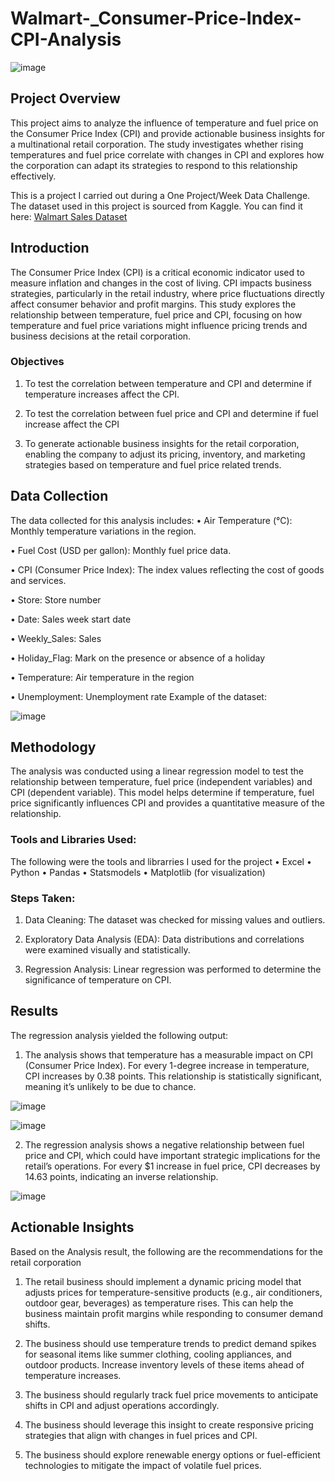 # Walmart-_Consumer-Price-Index-CPI-Analysis

![image](https://github.com/user-attachments/assets/f873e623-79bb-480d-80e3-aa92cfa17586)


## Project Overview
This project aims to analyze the influence of temperature and fuel price on the Consumer Price Index (CPI) and provide actionable business insights for a multinational retail corporation. The study investigates whether rising temperatures and fuel price correlate with changes in CPI and explores how the corporation can adapt its strategies to respond to this relationship effectively.

This is a project I carried out during a One Project/Week Data Challenge. The dataset used in this project is sourced from Kaggle. 
You can find it here: [Walmart Sales Dataset](https://www.kaggle.com/datasets/mikhail1681/walmart-sales)

## Introduction
The Consumer Price Index (CPI) is a critical economic indicator used to measure inflation and changes in the cost of living. CPI impacts business strategies, particularly in the retail industry, where price fluctuations directly affect consumer behavior and profit margins. This study explores the relationship between temperature, fuel price and CPI, focusing on how temperature and fuel price variations might influence pricing trends and business decisions at the retail corporation.

### Objectives
1. To test the correlation between temperature and CPI and determine if temperature increases affect the CPI.

2. To test the correlation between fuel price and CPI and determine if fuel increase affect the CPI

3. To generate actionable business insights for the retail corporation, enabling the company to adjust its pricing, inventory, and marketing strategies based on temperature and fuel price related trends.

## Data Collection
The data collected for this analysis includes:
• Air Temperature (°C): Monthly temperature variations in the region.

• Fuel Cost (USD per gallon): Monthly fuel price data.

•	CPI (Consumer Price Index): The index values reflecting the cost of goods and services.

•	Store: Store number

•	Date: Sales week start date

•	Weekly_Sales: Sales

•	Holiday_Flag: Mark on the presence or absence of a holiday

•	Temperature: Air temperature in the region

•	Unemployment: Unemployment rate
Example of the dataset:
 
![image](https://github.com/user-attachments/assets/c02f36eb-d07b-46d0-bd3c-6764db30bdd8)


## Methodology

The analysis was conducted using a linear regression model to test the relationship between temperature, fuel price (independent variables) and CPI (dependent variable). This model helps determine if temperature, fuel price significantly influences CPI and provides a quantitative measure of the relationship.

### Tools and Libraries Used:
The following were the tools and librarries I used for the project
•	Excel
•	Python
•	Pandas
•	Statsmodels
•	Matplotlib (for visualization)

### Steps Taken:
1.	Data Cleaning: The dataset was checked for missing values and outliers.

2.	Exploratory Data Analysis (EDA): Data distributions and correlations were examined visually and statistically.

3.	Regression Analysis: Linear regression was performed to determine the significance of temperature on CPI.

## Results
The regression analysis yielded the following output:

1. The analysis shows that temperature has a measurable impact on CPI (Consumer Price Index). For every 1-degree increase in temperature, CPI increases by 0.38 points. This relationship is statistically significant, meaning it’s unlikely to be due to chance.

![image](https://github.com/user-attachments/assets/d0723e55-e274-490b-8ecf-21c4e4a71373)


![image](https://github.com/user-attachments/assets/16d6f5f3-97da-4572-a45e-eb2e68dd80f4)

2. The regression analysis shows a negative relationship between fuel price and CPI, which could have important strategic implications for the retail’s operations. For every $1 increase in fuel price, CPI decreases by 14.63 points, indicating an inverse relationship.

![image](https://github.com/user-attachments/assets/4aa1b51f-ca3d-4f2e-be76-a5095b77f100)


## Actionable Insights
Based on the Analysis result, the following are the recommendations for the retail corporation

1.	The retail business should implement a dynamic pricing model that adjusts prices for temperature-sensitive products (e.g., air conditioners, outdoor gear, beverages) as temperature rises. This can help the business maintain profit margins while responding to consumer demand shifts.

2.	The business should use temperature trends to predict demand spikes for seasonal items like summer clothing, cooling appliances, and outdoor products. Increase inventory levels of these items ahead of temperature increases.

3.	The business should regularly track fuel price movements to anticipate shifts in CPI and adjust operations accordingly.

4.	The business should leverage this insight to create responsive pricing strategies that align with changes in fuel prices and CPI.

5.	The business should explore renewable energy options or fuel-efficient technologies to mitigate the impact of volatile fuel prices.



